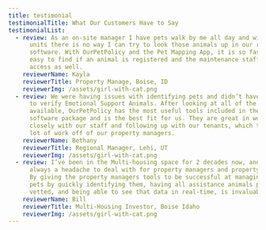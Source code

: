 ```yaml
---
title: testimonial
testimonialTitle: What Our Customers Have to Say
testimonialList:
  - review: As an on-site manager I have pets walk by me all day and with over 200
      units there is no way I can try to look those animals up in our regular
      software. With OurPetPolicy and the Pet Mapping App, it is so fast and
      easy to find if an animal is registered and the maintenance staff has
      access as well.
    reviewerName: Kayla
    reviewerTitle: Property Manage, Boise, ID
    reviewerImg: /assets/girl-with-cat.png
  - review: We were having issues with identifying pets and didn’t have a good way
      to verify Emotional Support Animals. After looking at all of the options
      available, OurPetPolicy has the most useful tools included in their
      software package and is the best fit for us. They are great in working
      closely with our staff and following up with our tenants, which takes a
      lot of work off of our property managers.
    reviewerName: Bethany
    reviewerTitle: Regional Manager, Lehi, UT
    reviewerImg: /assets/girl-with-cat.png
  - review: I’ve been in the Multi-housing space for 2 decades now, and animals are
      always a headache to deal with for property managers and property owners.
      By giving the property managers tools to be successful at managing these
      pets by quickly identifying them, having all assistance animals properly
      vetted, and being able to see that data in real-time, is invaluable.
    reviewerName: Bill
    reviewerTitle: Multi-Housing Investor, Boise Idaho
    reviewerImg: /assets/girl-with-cat.png
---
```


